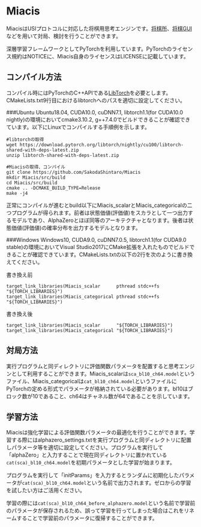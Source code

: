 # Miacis
MiacisはUSIプロトコルに対応した将棋用思考エンジンです。[将棋所](http://shogidokoro.starfree.jp/)、[将棋GUI](http://shogigui.siganus.com/)などを用いて対局、検討を行うことができます。

深層学習フレームワークとしてPyTorchを利用しています。PyTorchのライセンス規約はNOTICEに、Miacis自身のライセンスはLICENSEに記載しています。

## コンパイル方法
コンパイル時にはPyTorchのC++APIである[LibTorch](https://pytorch.org/get-started/locally/)を必要とします。CMakeLists.txt9行目におけるlibtorchへのパスを適切に設定してください。

###Ubuntu
Ubuntu18.04, CUDA10.0, cuDNN7.1, libtorch1.1(for CUDA10.0 nightly)の環境においてcmake3.10.2, g++7.4.0でビルドできることが確認できています。以下にLinuxでコンパイルする手順例を示します。

```
#libtorchの取得
wget https://download.pytorch.org/libtorch/nightly/cu100/libtorch-shared-with-deps-latest.zip
unzip libtorch-shared-with-deps-latest.zip

#Miacisの取得、コンパイル
git clone https://github.com/SakodaShintaro/Miacis
mkdir Miacis/src/build
cd Miacis/src/build
cmake .. -DCMAKE_BUILD_TYPE=Release
make -j4
```

正常にコンパイルが進むとbuild以下にMiacis_scalarとMiacis_categoricalの二つプログラムが得られます。前者は状態価値(評価値)をスカラとして一つ出力するモデルであり、AlphaZeroとほぼ同等のアーキテクチャとなります。後者は状態価値(評価値)の確率分布を出力するモデルとなります。

###Windows
Windows10, CUDA9.0, cuDNN7.0.5, libtorch1.1(for CUDA9.0 stable)の環境においてVisual Studio2017にCMake拡張を入れたものでビルドできることが確認できています。CMakeLists.txtの以下の2行を次のように書き換えてください。

書き換え前
```
target_link_libraries(Miacis_scalar      pthread stdc++fs "${TORCH_LIBRARIES}")
target_link_libraries(Miacis_categorical pthread stdc++fs "${TORCH_LIBRARIES}")
```

書き換え後
```
target_link_libraries(Miacis_scalar      "${TORCH_LIBRARIES}")
target_link_libraries(Miacis_categorical "${TORCH_LIBRARIES}")
```

## 対局方法
実行プログラムと同ディレクトリに評価関数パラメータを配置すると思考エンジンとして利用することができます。Miacis_scalarは```sca_bl10_ch64.model```というファイル、Miacis_categoricalは```cat_bl10_ch64.model```というファイルにPyTorchの定める形式でパラメータが格納されている必要があります。bl10はブロック数が10であること、ch64はチャネル数が64であることを示しています。

## 学習方法
Miacisは強化学習による評価関数パラメータの最適化を行うことができます。学習する際にはalphazero_settings.txtを実行プログラムと同ディレクトリに配置しパラメータ等を適切に設定してください。プログラムを実行して「alphaZero」と入力することで現在同ディレクトリに置かれている```cat(sca)_bl10_ch64.model```を初期パラメータとした学習が始まります。

プログラムを実行して「initParams」を入力するとランダムに初期化したパラメータが```cat(sca)_bl10_ch64.model```という名前で出力されます。ゼロからの学習を試したい方はご活用ください。

学習の際には```cat(sca)_bl10_ch64_before_alphazero.model```という名前で学習前のパラメータが保存されるため、誤って学習を行ってしまった場合はこれをリネームすることで学習前のパラメータに復帰することができます。